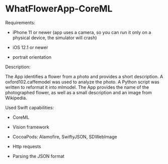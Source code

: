 # WhatFlowerApp-CoreML
Requirements:

- iPhone 11 or newer (app uses a camera, so you can run it only on a physical device, the simulator will crash)

- iOS 12.1 or newer

- portrait orientation

Description:

The App identifies a flower from a photo and provides a short description. A oxford102.caffemodel was used to analyze the photo. A Python script was written to reformat it into mlmodel. The App provides the name of the photographed flower, as well as a small description and an image from Wikipedia.

Used Swift capabilities:

- CoreML

- Vision framework

- CocoaPods: Alamofire, SwiftyJSON, SDWebImage

- Http requests

- Parsing the JSON format


